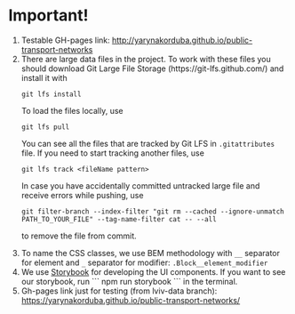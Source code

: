 <h1>Important!</h1>
<ol>
<li>Testable GH-pages link: <a href="http://yarynakorduba.github.io/public-transport-networks">
http://yarynakorduba.github.io/public-transport-networks</a></li>
<li>There are large data files in the project. To work with these files you should download
 Git Large File Storage (https://git-lfs.github.com/) and install it with
 
```
git lfs install
```

To load the files locally, use

```
git lfs pull
```

You can see all the files that are tracked by Git LFS in `.gitattributes` file. If you need to start tracking another files, use

```
git lfs track <fileName pattern>
```

In case you have accidentally committed untracked large file and receive errors while pushing, use

```
git filter-branch --index-filter "git rm --cached --ignore-unmatch PATH_TO_YOUR_FILE" --tag-name-filter cat -- --all
```

to remove the file from commit.

</li>
<li>To name the CSS classes, we use BEM methodology with <code>__</code> separator for element and <code>_</code> separator for modifier:
 <code>.Block__element_modifier</code>
</li>
<li>
We use <a href="https://storybook.js.org/">Storybook</a> for developing the UI components. If you want to see our storybook, run 
```
npm run storybook 
```
in the terminal.
</li>
<li>
Gh-pages link just for testing (from lviv-data branch):
 <a href="https://yarynakorduba.github.io/public-transport-networks/">
 https://yarynakorduba.github.io/public-transport-networks/</a>
</li>
</ol>
